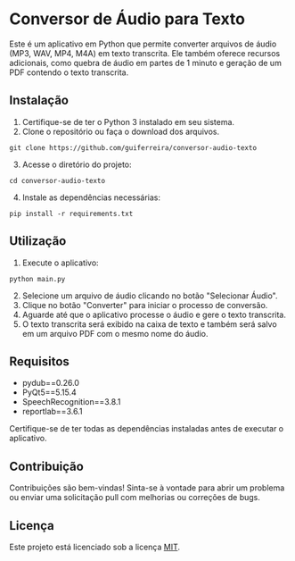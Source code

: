 
# Conversor de Áudio para Texto

Este é um aplicativo em Python que permite converter arquivos de áudio (MP3, WAV, MP4, M4A) em texto transcrita. Ele também oferece recursos adicionais, como quebra de áudio em partes de 1 minuto e geração de um PDF contendo o texto transcrita.

## Instalação

1. Certifique-se de ter o Python 3 instalado em seu sistema.
2. Clone o repositório ou faça o download dos arquivos.

```shell
git clone https://github.com/guiferreira/conversor-audio-texto
```

3. Acesse o diretório do projeto:

```shell
cd conversor-audio-texto
```

4. Instale as dependências necessárias:

```shell
pip install -r requirements.txt
```

## Utilização

1. Execute o aplicativo:

```shell
python main.py
```

2. Selecione um arquivo de áudio clicando no botão "Selecionar Áudio".
3. Clique no botão "Converter" para iniciar o processo de conversão.
4. Aguarde até que o aplicativo processe o áudio e gere o texto transcrita.
5. O texto transcrita será exibido na caixa de texto e também será salvo em um arquivo PDF com o mesmo nome do áudio.

## Requisitos

- pydub==0.26.0
- PyQt5==5.15.4
- SpeechRecognition==3.8.1
- reportlab==3.6.1

Certifique-se de ter todas as dependências instaladas antes de executar o aplicativo.

## Contribuição

Contribuições são bem-vindas! Sinta-se à vontade para abrir um problema ou enviar uma solicitação pull com melhorias ou correções de bugs.

## Licença

Este projeto está licenciado sob a licença [MIT](https://opensource.org/licenses/MIT).
